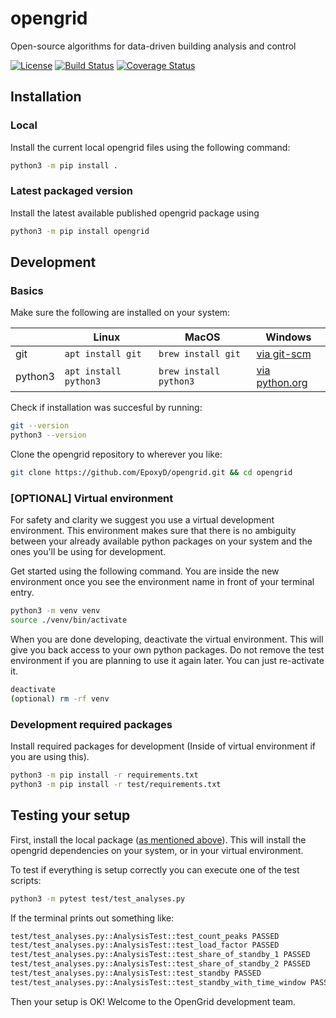 # opengrid

Open-source algorithms for data-driven building analysis and control

[![License](https://img.shields.io/github/license/EpoxyD/opengrid)](https://opensource.org/licenses/Apache-2.0)
[![Build Status](https://travis-ci.org/EpoxyD/opengrid.svg?branch=master)](https://travis-ci.org/EpoxyD/opengrid)
[![Coverage Status](https://coveralls.io/repos/github/EpoxyD/opengrid/badge.svg?branch=master)](https://coveralls.io/github/EpoxyD/opengrid?branch=master)

## Installation

### Local

Install the current local opengrid files using the following command:

``` bash
python3 -m pip install .
```

### Latest packaged version

Install the latest available published opengrid package using

``` bash
python3 -m pip install opengrid
```

## Development

### Basics

Make sure the following are installed on your system:

|         | Linux | MacOS | Windows |
|---------|-------|-------|---------|
| git     | ``` apt install git ``` | ``` brew install git ``` | [via git-scm](https://git-scm.com/download) |
| python3 | ``` apt install python3 ``` | ``` brew install python3 ``` | [via python.org](https://www.python.org/downloads/windows/) |

Check if installation was succesful by running:

``` bash
git --version
python3 --version
```

Clone the opengrid repository to wherever you like:

``` bash
git clone https://github.com/EpoxyD/opengrid.git && cd opengrid
```

### [OPTIONAL] Virtual environment

For safety and clarity we suggest you use a virtual development environment. This environment makes sure that there is no ambiguity between your already available python packages on your system and the ones you'll be using for development.

Get started using the following command. You are inside the new environment once you see the environment name in front of your terminal entry.

``` bash
python3 -m venv venv
source ./venv/bin/activate
```

When you are done developing, deactivate the virtual environment. This will give you back access to your own python packages. Do not remove the test environment if you are planning to use it again later. You can just re-activate it.

``` bash
deactivate
(optional) rm -rf venv
```

### Development required packages

Install required packages for development (Inside of virtual environment if you are using this).

``` bash
python3 -m pip install -r requirements.txt
python3 -m pip install -r test/requirements.txt
```

## Testing your setup

First, install the local package ([as mentioned above](#Local)). This will install the opengrid dependencies on your system, or in your virtual environment.

To test if everything is setup correctly you can execute one of the test scripts:

``` bash
python3 -m pytest test/test_analyses.py
```

If the terminal prints out something like:

``` bash
test/test_analyses.py::AnalysisTest::test_count_peaks PASSED               [ 16%]
test/test_analyses.py::AnalysisTest::test_load_factor PASSED               [ 33%]
test/test_analyses.py::AnalysisTest::test_share_of_standby_1 PASSED        [ 50%]
test/test_analyses.py::AnalysisTest::test_share_of_standby_2 PASSED        [ 66%]
test/test_analyses.py::AnalysisTest::test_standby PASSED                   [ 83%]
test/test_analyses.py::AnalysisTest::test_standby_with_time_window PASSED  [100%]
```

Then your setup is OK! Welcome to the OpenGrid development team.
